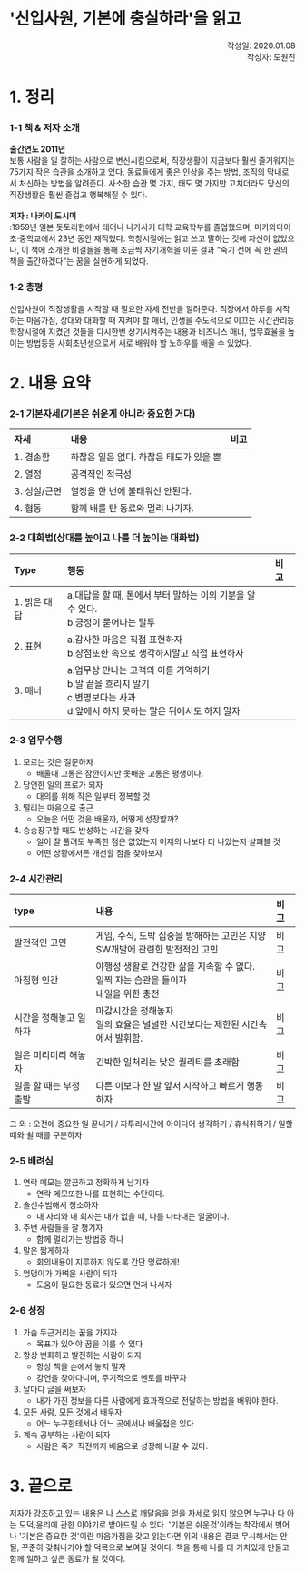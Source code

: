'신입사원, 기본에 충실하라'을 읽고
=================================
<p align="right">작성일: 2020.01.08<br> 작성자: 도원진 </p>

# 1. 정리
### 1-1 책 & 저자 소개
<b>출간연도 2011년</b> <br>
보통 사람을 일 잘하는 사람으로 변신시킴으로써, 직장생활이 지금보다 훨씬 즐거워지는 75가지 작은 습관을 소개하고 있다. 동료들에게 좋은 인상을 주는 방법, 조직의 막내로서 처신하는 방법을 알려준다. 사소한 습관 몇 가지, 태도 몇 가지만 고치더라도 당신의 직장생활은 훨씬 즐겁고 행복해질 수 있다.<br><br>
<b>저자 : 나카이 도시미</b> <br>
:1959년 일본 돗토리현에서 태어나 나가사키 대학 교육학부를 졸업했으며, 미카와다이 초·중학교에서 23년 동안 재직했다. 학창시절에는 읽고 쓰고 말하는 것에 자신이 없었으나, 이 책에 소개한 비결들을 통해 조금씩 자기개혁을 이룬 결과 “죽기 전에 꼭 한 권의 책을 출간하겠다”는 꿈을 실현하게 되었다.

### 1-2 총평
 신입사원이 직장생활을 시작할 때 필요한 자세 전반을 알려준다. 직장에서 하루를 시작하는 마음가짐, 상대와 대화할 때 지켜야 할 매너, 인생을 주도적으로 이끄는 시간관리등 학창시절에 지켰던 것들을 다시한번 상기시켜주는 내용과 비즈니스 매너, 업무효율을 높이는 방법등등 사회초년생으로서 새로 배워야 할 노하우를 배울 수 있었다.

# 2. 내용 요약
### 2-1 기본자세(기본은 쉬운게 아니라 중요한 거다)
|자세|내용|비고|
|:---|:---|:---|
|1. 겸손함|하찮은 일은 없다. 하찮은 태도가 있을 뿐||
|2. 열정|공격적인 적극성||
|3. 성실/근면|열정을 한 번에 불태워선 안된다.||
|4. 협동|함께 배를 탄 동료와 멀리 나가자.||


### 2-2 대화법(상대를 높이고 나를 더 높이는 대화법)
|Type|행동|비고|
|:---|:---|:---|
|1. 밝은 대답|a.대답을 할 때, 톤에서 부터 말하는 이의 기분을 알 수 있다.<br>b.긍정이 묻어나는 말투||
|2. 표현|a.감사한 마음은 직접 표현하자<br>b.장점또한 속으로 생각하지말고 직접 표현하자||
|3. 매너|a.업무상 만나는 고객의 이름 기억하기<br>b.말 끝을 흐리지 말기<br>c.변명보다는 사과<br>d.앞에서 하지 못하는 말은 뒤에서도 하지 말자||


### 2-3 업무수행
1. 모르는 것은 질문하자
    - 배울때 고통은 잠깐이지만 못배운 고통은 평생이다.
1. 당연한 일의 프로가 되자
    - 대의를 위해 작은 일부터 정복할 것
1. 떨리는 마음으로 출근
    - 오늘은 어떤 것을 배울까, 어떻게 성장할까?
1. 승승장구할 때도 반성하는 시간을 갖자
    - 일이 잘 풀려도 부족한 점은 없었는지 어제의 나보다 더 나았는지 살펴볼 것
    - 어떤 상황에서든 개선할 점을 찾아보자

### 2-4 시간관리
|type|내용|비고|
|:---|:---|:---|
|발전적인 고민|게임, 주식, 도박 집중을 방해하는 고민은 지양<br>SW개발에 관련한 발전적인 고민|비고|
|아침형 인간|야행성 생활로 건강한 삶을 지속할 수 없다.<br>일찍 자는 습관을 들이자<br>내일을 위한 충전|비고|
|시간을 정해놓고 일하자|마감시간을 정해놓자<br>일의 효율은 널널한 시간보다는 제한된 시간속에서 발휘함. |비고|
|일은 미리미리 해놓자|긴박한 일처리는 낮은 퀄리티를 초래함|비고|
|일을 할 때는 부정출발|다른 이보다 한 발 앞서 시작하고 빠르게 행동하자|비고|

그 외 : 오전에 중요한 일 끝내기 / 자투리시간에 아이디어 생각하기 / 휴식취하기 / 일할 때와 쉴 때를 구분하자

### 2-5 배려심
1. 연락 메모는 깔끔하고 정확하게 남기자
    - 연락 메모또한 나를 표현하는 수단이다.
1. 솔선수범해서 청소하자
    - 내 자리와 내 회사는 내가 없을 때, 나를 나타내는 얼굴이다.
1. 주변 사람들을 잘 챙기자
    - 함께 멀리가는 방법중 하나
1. 말은 짧게하자
    - 회의내용이 지루하지 않도록 간단 명료하게!
1. 엉덩이가 가벼운 사람이 되자
    - 도움이 필요한 동료가 있으면 먼저 나서자

### 2-6 성장
1. 가슴 두근거리는 꿈을 가지자
    - 목표가 있어야 꿈을 이룰 수 있다
1. 항상 변화하고 발전하는 사람이 되자
    - 항상 책을 손에서 놓지 말자
    - 강연을 찾아다니며, 주기적으로 멘토를 바꾸자
1. 날마다 글을 써보자
    - 내가 가진 정보을 다른 사람에게 효과적으로 전달하는 방법을 배워야 한다.
1. 모든 사람, 모든 것에서 배우자
    - 어느 누구한테서나 어느 곳에서나 배울점은 있다
1. 계속 공부하는 사람이 되자
    - 사람은 죽기 직전까지 배움으로 성장해 나갈 수 있다.

# 3. 끝으로
저자가 강조하고 있는 내용은 나 스스로 깨달음을 얻을 자세로 읽지 않으면 누구나 다 아는 도덕,윤리에 관한 이야기로 받아드릴 수 있다. '기본은 쉬운것'이라는 착각에서 벗어나 '기본은 중요한 것'이란 마음가짐을 갖고 읽는다면 위의 내용은 결코 무시해서는 안 될, 꾸준히 갖춰나가야 할 덕목으로 보여질 것이다. 책을 통해 나를 더 가치있게 만들고 함께 일하고 싶은 동료가 될 것이다.
